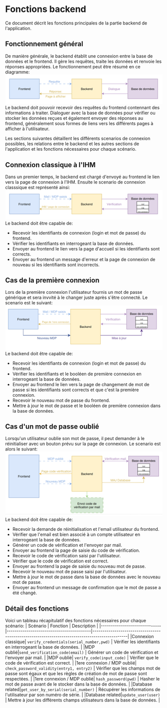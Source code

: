 # Fonctions backend
Ce document décrit les fonctions principales de la partie backend de l'application.

## Fonctionnement général
De manière générale, le backend établit une connexion entre la base de données et le frontend. Il gère les requêtes, traite les données et renvoie les réponses appropriées. Le fonctionnement peut être résumé en ce diagramme:  
![](./media/fctn_general.png)
Le backend doit pouvoir recevoir des requêtes du frontend contennant des informations à traiter. Dialoguer avec la base de données pour vérifier ou stocker les données reçues et également envoyer des réponses au frontend, généralement sous formes de liens vers les différents pages à afficher à l'utilisateur.  

Les sections suivantes détaillent les différents scenarios de connexion possibles, les relations entre le backend et les autres sections de l'application et les fonctions nécessaires pour chaque scénario.

## Connexion classique à l'IHM
Dans un premier temps, le backend est chargé d'envoyé au frontend le lien vers la page de connexion à l'IHM. Ensuite le scenario de connexion classsique est représenté ainsi:  
![](./media/connexion_std.png)
Le backend doit être capable de:
- Recevoir les identifiants de connexion (login et mot de passe) du frontend.
- Vérifier les identifiants en interrogeant la base de données.
- Envoyer au frontend le lien vers la page d'accueil si les identifiants sont corrects.
- Envoyer au frontend un message d'erreur et la page de connexion de nouveau si les identifiants sont incorrects.

## Cas de la première connexion
Lors de la première connexion l'utilisateur fournis un mot de passe générique et sera invvité à le changer juste après s'être connecté. Le scenario est le suivant:  
![](./media/1ere_connexion.png)
Le backend doit être capable de:
- Recevoir les identifiants de connexion (login et mot de passe) du frontend.
- Vérifier les identifiants et le booléen de première connexion en interrogeant la base de données.
- Envoyer au frontend le lien vers la page de changement de mot de passe si les identifiants sont corrects et que c'est la première connexion.
- Recevoir le nouveau mot de passe du frontend.
- Mettre à jour le mot de passe et le booléen de première connexion dans la base de données.

## Cas d'un mot de passe oublié
Lorsqu'un utilisateur oublie son mot de passe, il peut demander à le réinitialiser avec un bouton prévu sur la page de connexion. Le scenario est alors le suivant:
![](./media/mdp_oublie.png)
Le backend doit être capable de:
- Recevoir la demande de réinitialisation et l'email utilisateur du frontend.
- Vérifier que l'email est bien associé à un compte utilisateur en interrogeant la base de données.
- Générer un code de vérification et l'envoyer par mail.
- Envoyer au frontend la page de saisie du code de vérification.
- Recevoir le code de vérification saisi par l'utilisateur.
- Vérifier que le code de vérification est correct.
- Envoyer au frontend la page de saisie du nouveau mot de passe.
- Recevoir le nouveau mot de passe saisi par l'utilisateur.
- Mettre à jour le mot de passe dans la base de données avec le nouveau mot de passe.
- Envoyer au frontend un message de confirmation que le mot de passe a été changé.

## Détail des fonctions
Voici un tableau récapitulatif des fonctions nécessaires pour chaque scénario:
| Scénario                     | Fonction                                 | Description                                                                                   |
|------------------------------|------------------------------------------|-----------------------------------------------------------------------------------------------|
|Connexion classique| `verify_credentials(serial_number,pwd)`                     | Vérifier les identifiants en interrogeant la base de données.         |
|MDP oublié|`send_verification_code(email)` | Générer un code de vérification et l'envoyer par mail. |
|MDP oublié| `verify_code(input_code)` | Vérifier que le code de vérification est correct. |
|1ere connexion / MDP oublié| `check_password_validity(entry1, entry2)` | Vérifier que les champs mot de passe sont égaux et que les règles de création de mot de passe sont respectées. |
|1ere connexion / MDP oublié| `hash_password(pwd)` | Hasher le mot de passe avant de le stocker dans la base de données. |
|Database related|`get_user_by_serial(serial_number)`                     | Récupérer les informations de l'utilisateur par son numéro de série.         |
|Database related|`update_user(user)`                     | Mettre à jour les différents champs utilisateurs dans la base de données.         |


